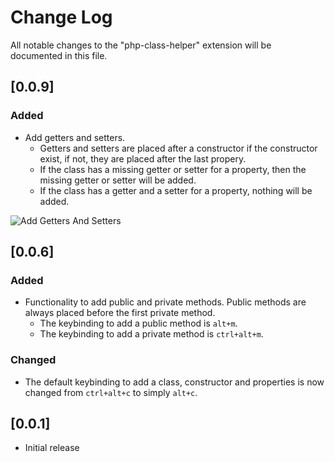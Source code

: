 # Change Log
All notable changes to the "php-class-helper" extension will be documented in this file.

## [0.0.9]
### Added
* Add getters and setters.
    * Getters and setters are placed after a constructor if the constructor exist, if not, they are placed after the last propery. 
    * If the class has a missing getter or setter for a property, then the missing getter or setter will be added. 
    * If the class has a getter and a setter for a property, nothing will be added. 

![Add Getters And Setters](https://raw.githubusercontent.com/predragnikolic/php-class-helper/master/resources/gifs/addGetterAndSetter.gif)

## [0.0.6]
### Added
- Functionality to add public and private methods. Public methods are always placed before the first private method.
    * The keybinding to add a public method is `alt+m`.
    * The keybinding to add a private method is `ctrl+alt+m`.

### Changed
- The default keybinding to add a class, constructor and properties is now changed from `ctrl+alt+c` to simply `alt+c`.

## [0.0.1]
- Initial release